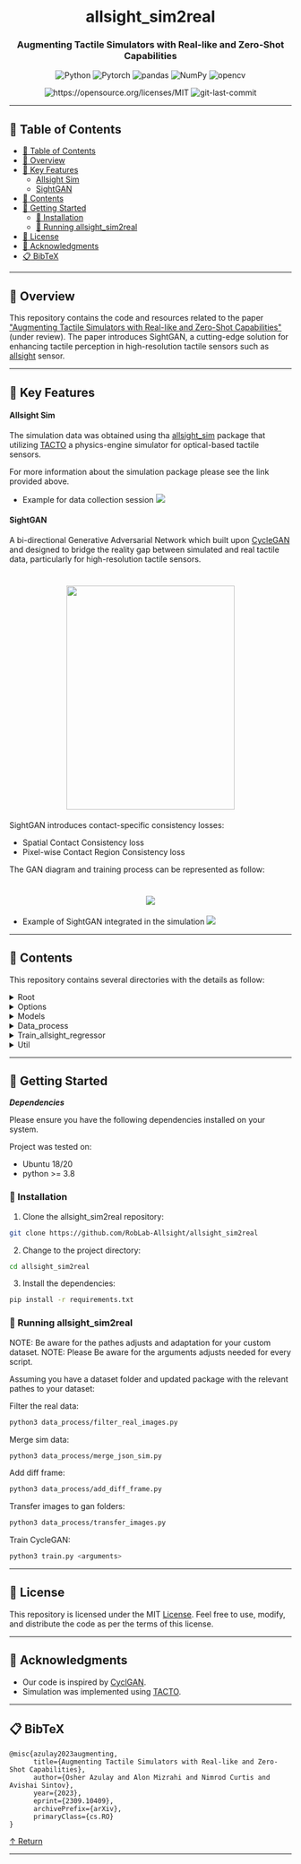 <div align="center">
<h1 align="center">
<!-- <img src="https://raw.githubusercontent.com/PKief/vscode-material-icon-theme/ec559a9f6bfd399b82bb44393651661b08aaf7ba/icons/folder-markdown-open.svg" width="100" /> -->
<br>allsight_sim2real</h1>
<h3>Augmenting Tactile Simulators with Real-like and Zero-Shot Capabilities</h3>

<p align="center">

<img src="https://img.shields.io/badge/Python-3776AB.svg?style&logo=Python&logoColor=white" alt="Python" />
<img src="https://img.shields.io/badge/PyTorch-%23EE4C2C.svg?style&logo=PyTorch&logoColor=white" alt="Pytorch" />
<img src="https://img.shields.io/badge/pandas-150458.svg?style&logo=pandas&logoColor=white" alt="pandas" />
<img src="https://img.shields.io/badge/NumPy-013243.svg?style&logo=NumPy&logoColor=white" alt="NumPy" />
<img src="https://img.shields.io/badge/opencv-%23white.svg?style&logo=opencv&logoColor=white" alt="opencv" />
</p>

<img src="https://img.shields.io/badge/License-MIT-yellow.svg" alt="https://opensource.org/licenses/MIT" />
<img src="https://img.shields.io/github/last-commit/RobLab-Allsight/allsight_sim2real?style&color=5D6D7E" alt="git-last-commit" />

</div>

---

## 📖 Table of Contents

- [📖 Table of Contents](#-table-of-contents)
- [📍 Overview](#-overview)
- [:key: Key Features](#key-key-features)
    - [Allsight Sim](#allsight-sim)
    - [SightGAN](#sightgan)
- [📂 Contents](#-contents)
- [🚀 Getting Started](#-getting-started)
  - [🔧 Installation](#-installation)
  - [🤖 Running allsight\_sim2real](#-running-allsight_sim2real)
- [📄 License](#-license)
- [👏 Acknowledgments](#-acknowledgments)
- [:clipboard: BibTeX](#clipboard-bibtex)
---


## 📍 Overview
This repository contains the code and resources related to the paper ["Augmenting Tactile Simulators with Real-like and Zero-Shot Capabilities"](https://arxiv.org/abs/2309.10409) (under review). The paper introduces SightGAN, a cutting-edge solution for enhancing tactile perception in high-resolution tactile sensors such as [allsight](https://github.com/osheraz/allsight) sensor.

---

## :key: Key Features



#### Allsight Sim

The simulation data was obtained using tha [allsight_sim](https://github.com/osheraz/allsight_sim) package that utilizing [TACTO](https://github.com/facebookresearch/tacto)
a physics-engine simulator for optical-based tactile sensors.

For more information about the simulation package please see the link provided above.

- Example for data collection session
![](website/gif/allsight_collect_data.gif)


#### SightGAN
A bi-directional Generative Adversarial Network which built upon [CycleGAN](https://github.com/junyanz/pytorch-CycleGAN-and-pix2pix) and designed to bridge the reality gap between simulated and real tactile data, particularly for high-resolution tactile sensors.

<h1 align="center">
<img src="website/pic/Front.png" width="300" height="400" />
</h1>

SightGAN introduces contact-specific consistency losses:
- Spatial Contact Consistency loss
- Pixel-wise Contact Region Consistency loss

The GAN diagram and training process can be represented as follow:

<h1 align="center">
<img src="website/pic/Scheme.png"/>
</h1>

- Example of SightGAN integrated in the simulation
![](website/gif/allsight_demo_gan.gif)




---

## 📂 Contents

This repository contains several directories with the details as follow: 


<details closed><summary>Root</summary>

| File                                                                                                                      | Summary                   |
| ---                                                                                                                       | ---                       |
| [requirements.txt](https://github.com/RobLab-Allsight/allsight_sim2real/blob/main/requirements.txt)                       | Dependencies file |
| [train.py](https://github.com/RobLab-Allsight/allsight_sim2real/blob/main/train.py)                                       | Train the GAN model|
| [test.py](https://github.com/RobLab-Allsight/allsight_sim2real/blob/main/test.py)                                         | Test the GAN model |
| [train_regressor.py](https://github.com/RobLab-Allsight/allsight_sim2real/blob/main/train_regressor.py)                   | Train the regressor model only |
| [train_regressor_finetune.py](https://github.com/RobLab-Allsight/allsight_sim2real/blob/main/train_regressor_finetune.py) | Train a pre-trained regressor model with additional data |

</details>

<details closed><summary>Options</summary>
Python files forked from CycleGAN repo

</details>

<details closed><summary>Models</summary>


| File                                                                                                                      | Summary                   |
| ---                                                                                                                       | ---                       |
| [diff_cycle_gan_model.py](https://github.com/RobLab-Allsight/allsight_sim2real/blob/main/models/diff_cycle_gan_model.py)                       | The class of SightGAN model with its auxilliary losses |

All the rest of the files were forked from CycleGAN and helps for building and managing the models during training and test procedures.

</details>

<details closed><summary>Data_process</summary>

| File                                                                                                                                   | Summary                   |
| ---                                                                                                                                    | ---                       |
| [merge_json_sim.py](https://github.com/RobLab-Allsight/allsight_sim2real/blob/main/data_process/merge_json_sim.py)                     | Merging all the dataset from simulation into main json file database |
| [sim2gan_json.py](https://github.com/RobLab-Allsight/allsight_sim2real/blob/main/data_process/sim2gan_json.py)                         | Updata the json file with generated image pathes |
| [filter_real_images.py](https://github.com/RobLab-Allsight/allsight_sim2real/blob/main/data_process/filter_real_images.py)             | Filtering the real data and creating a json file database |
| [transfer_images.py](https://github.com/RobLab-Allsight/allsight_sim2real/blob/main/data_process/transfer_images.py)                   | Transfering iamges from sim and real databases to the train/test folders |
| [add_diff_frame.py](https://github.com/RobLab-Allsight/allsight_sim2real/blob/main/data_process/add_diff_frame.py)                     | update the json file with the substracted images |

</details>

<details closed><summary>Train_allsight_regressor</summary>

A Python package for training the spatial contact estimator and inherit the models.

</details>

<details closed><summary>Util</summary>

Python files forked from CycleGAN repo


</details>

---

## 🚀 Getting Started

***Dependencies***

Please ensure you have the following dependencies installed on your system.

Project was tested on:
- Ubuntu 18/20
- python >= 3.8

### 🔧 Installation

1. Clone the allsight_sim2real repository:
```sh
git clone https://github.com/RobLab-Allsight/allsight_sim2real
```

2. Change to the project directory:
```sh
cd allsight_sim2real
```

3. Install the dependencies:
```sh
pip install -r requirements.txt
```

### 🤖 Running allsight_sim2real

NOTE: Be aware for the pathes adjusts and adaptation for your custom dataset. 
NOTE: Please Be aware for the arguments adjusts needed for every script.

Assuming you have a dataset folder and updated package with the relevant pathes to your dataset:

Filter the real data:
```sh
python3 data_process/filter_real_images.py 
```

Merge sim data:
```sh
python3 data_process/merge_json_sim.py 
```

Add diff frame:
```sh
python3 data_process/add_diff_frame.py
```

Transfer images to gan folders: 
```sh
python3 data_process/transfer_images.py 
```

Train CycleGAN:
```sh
python3 train.py <arguments> 
```



---

## 📄 License

This repository is licensed under the MIT [License](/LICENSE). Feel free to use, modify, and distribute the code as per the terms of this license.

---

## 👏 Acknowledgments

- Our code is inspired by [CyclGAN](https://github.com/junyanz/pytorch-CycleGAN-and-pix2pix).
- Simulation was implemented using [TACTO](https://github.com/facebookresearch/tacto). 


---
## :clipboard: BibTeX

```
@misc{azulay2023augmenting,
      title={Augmenting Tactile Simulators with Real-like and Zero-Shot Capabilities}, 
      author={Osher Azulay and Alon Mizrahi and Nimrod Curtis and Avishai Sintov},
      year={2023},
      eprint={2309.10409},
      archivePrefix={arXiv},
      primaryClass={cs.RO}
}
```


[↑ Return](#Top)

---
